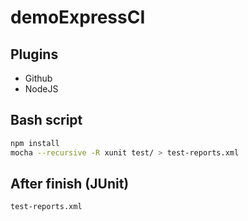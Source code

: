 # demoExpressCI
## Plugins
- Github
- NodeJS
## Bash script
```bash
npm install 
mocha --recursive -R xunit test/ > test-reports.xml
```
## After finish (JUnit)
```bash
test-reports.xml
```